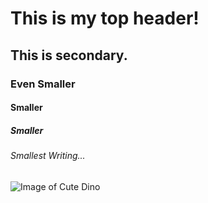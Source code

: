 # This is my top header!
## This is secondary.
### Even Smaller
#### Smaller
##### Smaller
###### Smallest Writing...

![Image of Cute Dino](https://th.bing.com/th/id/R.83bd82ea67236b5cd1e85fda74bad845?rik=OalMLEoEbcWlZw&riu=http%3a%2f%2fcdn140.picsart.com%2f252936857034212.png&ehk=ObaBqpI8Z3Nzsx5oSBHYA8fPRuVKNnwgjvbAyiYb6OM%3d&risl=1&pid=ImgRaw&r=0)
